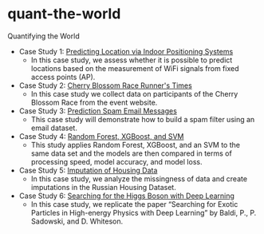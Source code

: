 # quant-the-world


Quantifying the World

* Case Study 1: [Predicting Location via Indoor Positioning Systems](./case_study_1)
  * In this case study, we assess whether it is possible to predict locations based on the measurement of WiFi signals from fixed access points (AP).
* Case Study 2: [Cherry Blossom Race Runner's Times](./case_study_2)
  * In this case study we collect data on participants of the Cherry Blossom Race from the event website.
* Case Study 3: [Prediction Spam Email Messages](./case_study_3)
  * This case study will demonstrate how to build a spam filter using an email dataset.
* Case Study 4: [Random Forest, XGBoost, and SVM](./case_study_4)
  * This study applies Random Forest, XGBoost, and an SVM to the same data set and the models are then compared in terms of processing speed, model accuracy, and model loss.
* Case Study 5: [Imputation of Housing Data](./case_study_5)
  * In this case study, we analyze the missingness of data and create imputations in the Russian Housing Dataset.
* Case Study 6: [Searching for the Higgs Boson with Deep Learning](./case_study_6)
  * In this case study, we replicate the paper “Searching for Exotic Particles in High-energy Physics with Deep Learning” by Baldi, P., P. Sadowski, and D. Whiteson.

